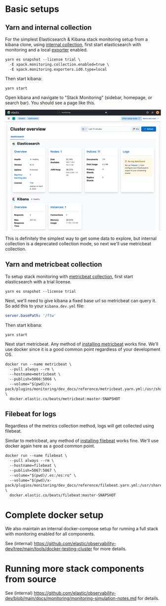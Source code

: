 # Basic setups

## Yarn and internal collection

For the simplest Elasticsearch & Kibana stack monitoring setup from a kibana clone, using [internal collection](../reference/terminology.md#internal-collection), first start elasticsearch with monitoring and a local [exporter](../reference/terminology.md#exporter) enabled.

```shell
yarn es snapshot --license trial \
  -E xpack.monitoring.collection.enabled=true \ 
  -E xpack.monitoring.exporters.id0.type=local
```

Then start kibana:

```shell
yarn start
```

Open kibana and navigate to "Stack Monitoring" (sidebar, homepage, or search bar). You should see a page like this.

![Stack Monitoring overview page with Elasticsearch and Kibana panels using internal collection](../images/ek-internal-collection-overview.png)

This is definitely the simplest way to get some data to explore, but internal collection is a deprecated collection mode, so next we'll use metricbeat collection.

## Yarn and metricbeat collection

To setup stack monitoring with [metricbeat collection](../reference/terminology.md#metricbeat-collection), first start elasticsearch with a trial license.

```shell
yarn es snapshot --license trial
```

Next, we'll need to give kibana a fixed base url so metricbeat can query it. So add this to your `kibana.dev.yml` file:

```yml
server.basePath: '/ftw'
```

Then start kibana:

```shell
yarn start
```

Next start metricbeat. Any method of [installing metricbeat](https://www.elastic.co/guide/en/beats/metricbeat/current/metricbeat-installation-configuration.html) works fine. We'll use docker since it is a good common point regardless of your development OS.

```shell
docker run --name metricbeat \
  --pull always --rm \
  --hostname=metricbeat \
  --publish=5066:5066 \
  --volume="$(pwd)/x-pack/plugins/monitoring/dev_docs/reference/metricbeat.yarn.yml:/usr/share/metricbeat/metricbeat.yml:ro" \
  docker.elastic.co/beats/metricbeat:master-SNAPSHOT
```

## Filebeat for logs

Regardless of the metrics collection method, logs will get collected using filebeat.

Similar to metricbeat, any method of [installing filebeat](https://www.elastic.co/guide/en/beats/filebeat/current/filebeat-installation-configuration.html) works fine. We'll use docker again here as a good common point.

```shell
docker run --name filebeat \
  --pull always --rm \
  --hostname=filebeat \
  --publish=5067:5067 \
  --volume="$(pwd)/.es:/es:ro" \
  --volume="$(pwd)/x-pack/plugins/monitoring/dev_docs/reference/filebeat.yarn.yml:/usr/share/filebeat/filebeat.yml:ro" \
  docker.elastic.co/beats/filebeat:master-SNAPSHOT
```

# Complete docker setup

We also maintain an internal docker-compose setup for running a full stack with monitoring enabled for all components.

See (internal) https://github.com/elastic/observability-dev/tree/main/tools/docker-testing-cluster for more details.

# Running more stack components from source

See (internal) https://github.com/elastic/observability-dev/blob/main/docs/monitoring/monitoring-simulation-notes.md for details.